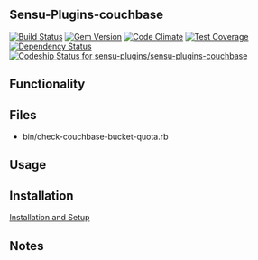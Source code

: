 ## Sensu-Plugins-couchbase

[ ![Build Status](https://travis-ci.org/sensu-plugins/sensu-plugins-couchbase.svg?branch=master)](https://travis-ci.org/sensu-plugins/sensu-plugins-conntrack)
[![Gem Version](https://badge.fury.io/rb/sensu-plugins-conntrack.svg)](http://badge.fury.io/rb/sensu-plugins-conntrack)
[![Code Climate](https://codeclimate.com/github/sensu-plugins/sensu-plugins-conntrack/badges/gpa.svg)](https://codeclimate.com/github/sensu-plugins/sensu-plugins-conntrack)
[![Test Coverage](https://codeclimate.com/github/sensu-plugins/sensu-plugins-conntrack/badges/coverage.svg)](https://codeclimate.com/github/sensu-plugins/sensu-plugins-conntrack)
[![Dependency Status](https://gemnasium.com/sensu-plugins/sensu-plugins-conntrack.svg)](https://gemnasium.com/sensu-plugins/sensu-plugins-conntrack)
[![Codeship Status for sensu-plugins/sensu-plugins-couchbase](https://codeship.com/projects/3087cc30-d4eb-0132-5af9-16774c8da8c5/status?branch=master)](https://codeship.com/projects/77916)

## Functionality

## Files
 * bin/check-couchbase-bucket-quota.rb

## Usage

## Installation

[Installation and Setup](https://github.com/sensu-plugins/documentation/blob/master/user_docs/installation_instructions.md)

## Notes
